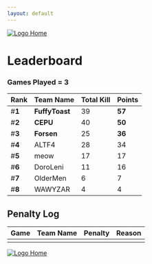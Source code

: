 ```yaml
---
layout: default
---
```


[ ![Logo](https://kanziebub.github.io/ProjectSEA/assets/images/bullet_rev.png) Home](https://kanziebub.github.io/ProjectSEA/)

# **Leaderboard**

### Games Played = 3

|  Rank  | Team Name             | Total Kill | **Points** |
|:-------|:----------------------|:-----------|:-----------|
| #**1** | **FuffyToast** | 39 | **57** | 
| #**2** | **CEPU** | 40 | **50** | 
| #**3** | **Forsen** | 25 | **36** | 
| #**4** | ALTF4 | 28 | 34 | 
| #**5** | meow | 17 | 17 | 
| #**6** | DoroLeni | 11 | 16 | 
| #**7** | OlderMen | 6 | 7 | 
| #**8** | WAWYZAR | 4 | 4 | 
 

## Penalty Log 

|  Game  | Team Name | Penalty | Reason                |
|:-------|:----------|:--------|:----------------------| 
|    |    |    |    |


[ ![Logo](https://kanziebub.github.io/ProjectSEA/assets/images/bullet_rev.png) Home](https://kanziebub.github.io/ProjectSEA/)
